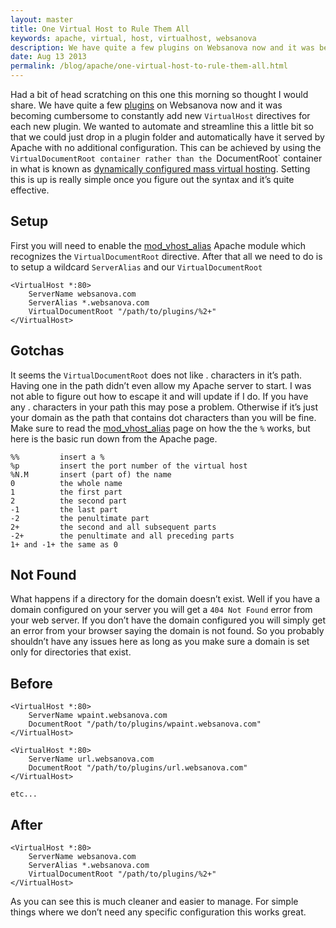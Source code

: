 ```yaml
---
layout: master
title: One Virtual Host to Rule Them All
keywords: apache, virtual, host, virtualhost, websanova 
description: We have quite a few plugins on Websanova now and it was becoming cumbersome to constantly add new VirtualHost directives for each new plugin. We wanted to automate and streamline this a little bit so that we could just drop in a plugin folder and automatically have it served by Apache with no additional configuration.
date: Aug 13 2013
permalink: /blog/apache/one-virtual-host-to-rule-them-all.html
---
```


Had a bit of head scratching on this one this morning so thought I would share. We have quite a few [plugins](/plugins) on Websanova now and it was becoming cumbersome to constantly add new `VirtualHost` directives for each new plugin. We wanted to automate and streamline this a little bit so that we could just drop in a plugin folder and automatically have it served by Apache with no additional configuration. This can be achieved by using the `VirtualDocumentRoot container rather than the `DocumentRoot` container in what is known as [dynamically configured mass virtual hosting](http://httpd.apache.org/docs/2.2/vhosts/mass.html). Setting this is up is really simple once you figure out the syntax and it’s quite effective.

## Setup

First you will need to enable the [mod_vhost_alias](http://httpd.apache.org/docs/2.2/mod/mod_vhost_alias.html) Apache module which recognizes the `VirtualDocumentRoot` directive. After that all we need to do is to setup a wildcard `ServerAlias` and our `VirtualDocumentRoot`

~~~
<VirtualHost *:80>
    ServerName websanova.com
    ServerAlias *.websanova.com
    VirtualDocumentRoot "/path/to/plugins/%2+"
</VirtualHost>
~~~

## Gotchas

It seems the `VirtualDocumentRoot` does not like . characters in it’s path. Having one in the path didn’t even allow my Apache server to start. I was not able to figure out how to escape it and will update if I do. If you have any . characters in your path this may pose a problem. Otherwise if it’s just your domain as the path that contains dot characters than you will be fine. Make sure to read the [mod_vhost_alias](http://httpd.apache.org/docs/2.2/mod/mod_vhost_alias.html) page on how the the `%` works, but here is the basic run down from the Apache page.

~~~
%%         insert a %
%p         insert the port number of the virtual host
%N.M       insert (part of) the name
0          the whole name
1          the first part
2          the second part
-1         the last part
-2         the penultimate part
2+         the second and all subsequent parts
-2+        the penultimate and all preceding parts
1+ and -1+ the same as 0
~~~

## Not Found

What happens if a directory for the domain doesn’t exist. Well if you have a domain configured on your server you will get a `404 Not Found` error from your web server. If you don’t have the domain configured you will simply get an error from your browser saying the domain is not found. So you probably shouldn’t have any issues here as long as you make sure a domain is set only for directories that exist.

## Before

~~~
<VirtualHost *:80>
    ServerName wpaint.websanova.com
    DocumentRoot "/path/to/plugins/wpaint.websanova.com"
</VirtualHost>

<VirtualHost *:80>
    ServerName url.websanova.com
    DocumentRoot "/path/to/plugins/url.websanova.com"
</VirtualHost>

etc...
~~~

## After

~~~
<VirtualHost *:80>
    ServerName websanova.com
    ServerAlias *.websanova.com
    VirtualDocumentRoot "/path/to/plugins/%2+"
</VirtualHost>
~~~

As you can see this is much cleaner and easier to manage. For simple things where we don’t need any specific configuration this works great.